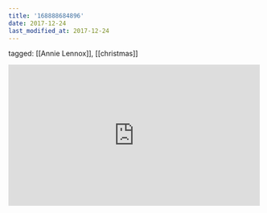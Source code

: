 ```yaml
---
title: '168888684896'
date: 2017-12-24
last_modified_at: 2017-12-24
---
```

tagged: [[Annie Lennox]], [[christmas]]
<iframe allow="accelerometer; autoplay; clipboard-write; encrypted-media; gyroscope; picture-in-picture" allowfullscreen="" frameborder="0" height="281" id="youtube_iframe" src="https://www.youtube.com/embed/ZlsJD8RlhbI?feature=oembed&amp;enablejsapi=1&amp;origin=https://safe.txmblr.com&amp;wmode=opaque" width="500"></iframe>